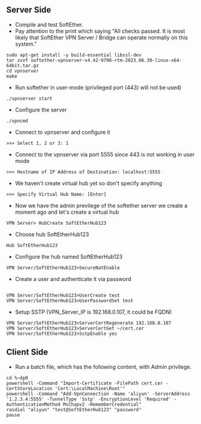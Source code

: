 ## Server Side
* Compile and test SoftEther. 
* Pay attention to the print which saying "All checks passed. It is most likely that SoftEther VPN Server / Bridge can operate normally on this system."
```
sudo apt-get install -y build-essential libssl-dev
tar zxvf softether-vpnserver-v4.42-9798-rtm-2023.06.30-linux-x64-64bit.tar.gz
cd vpnserver 
make 
```
* Run softether in user-mode (privileged port (443) will not be used)
```
./vpnserver start
```
* Configure the server
```
./vpncmd
```
* Connect to vpnserver and configure it
```
>>> Select 1, 2 or 3: 1
```
* Connect to the vpnserver via port 5555 since 443 is not working in user mode
```
>>> Hostname of IP Address of Destination: localhost:5555 
```
* We haven't create virtual hub yet so don't specify anything
```
>>> Specify Virtual Hub Name: [Enter]
```
* Now we have the admin previlege of the softether server we create a moment ago and let's create a virtual hub
```
VPN Server> HubCreate SoftEtherHub123
```
* Choose hub SoftEtherHub123
```
Hub SoftEtherHub123
```
* Configure the hub named SoftEtherHub123
```
VPN Server/SoftEtherHub123>SecureNatEnable
```
* Create a user and authenticate it via password
```

VPN Server/SoftEtherHub123>UserCreate test
VPN Server/SoftEtherHub123>UserPasswordSet test
```
* Setup SSTP (VPN_Server_IP is 192.168.0.107, it could be FQDN)
```
VPN Server/SoftEtherHub123>ServerCertRegenerate 192.168.0.107
VPN Server/SoftEtherHub123>ServerCertGet ~/cert.cer 
VPN Server/SoftEtherHub123>SstpEnable yes
```
## Client Side 
* Run a batch file, which has the following content, with Admin privilege.  
```
cd %~dp0
powershell -Command "Import-Certificate -FilePath cert.cer -CertStoreLocation 'Cert:\LocalMachine\Root'"
powershell -Command "Add-VpnConnection -Name 'aliyun' -ServerAddress '1.2.3.4:5555' -TunnelType 'Sstp' -EncryptionLevel 'Required' -AuthenticationMethod MsChapv2 -RememberCredential"
rasdial "aliyun" "test@SoftEtherHub123" "password" 
pause
```